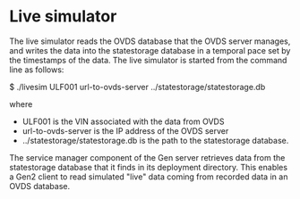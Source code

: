 # Live simulator
The live simulator reads the OVDS database that the OVDS server manages, and writes the data into the statestorage database in a temporal pace set by the timestamps of the data. 
The live simulator is started from the command line as follows:

$ ./livesim ULF001 url-to-ovds-server ../statestorage/statestorage.db 

where 
- ULF001 is the VIN associated with the data from OVDS
- url-to-ovds-server is the IP address of the OVDS server
- ../statestorage/statestorage.db is the path to the statestorage database.

The service manager component of the Gen server retrieves data from the statestorage database that it finds in its deployment directory. 
This enables a Gen2 client to read simulated "live" data coming from recorded data in an OVDS database.

